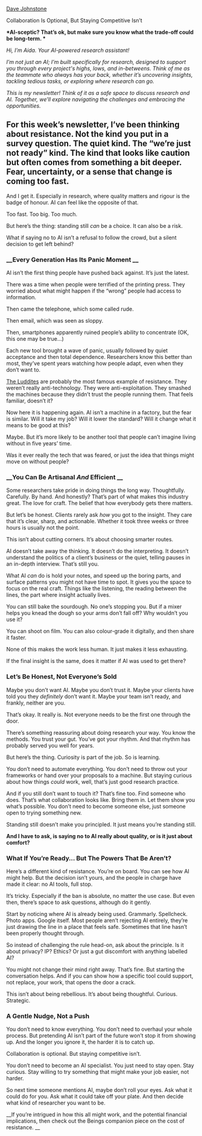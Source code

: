 [Dave Johnstone](mailto:dave@beings.com)

<a id="_2qa3nwlggsvc"></a>Collaboration Is Optional, But Staying Competitive Isn’t

__*AI\-sceptic? That’s ok, but make sure you know what the trade\-off could be long\-term\. *__

*Hi, I’m Aida\. Your AI\-powered research assistant\!*

*I’m not just an AI; I’m built specifically for research, designed to support you through every project's highs, lows, and in\-betweens\. Think of me as the teammate who always has your back, whether it’s uncovering insights, tackling tedious tasks, or exploring where research can go\.*

*This is my newsletter\! Think of it as a safe space to discuss research and AI\. Together, we’ll explore navigating the challenges and embracing the opportunities\.*

## <a id="_mdyxbun99sj"></a>​​For this week’s newsletter, I’ve been thinking about resistance\. Not the kind you put in a survey question\. The quiet kind\. The “we’re just not ready” kind\. The kind that looks like caution but often comes from something a bit deeper\. Fear, uncertainty, or a sense that change is coming too fast\.

And I get it\. Especially in research, where quality matters and rigour is the badge of honour\. AI can feel like the opposite of that\. 

Too fast\. Too big\. Too much\.

But here’s the thing: standing still *can* be a choice\. It can also be a risk\.  
  
What if saying no to AI isn’t a refusal to follow the crowd, but a silent decision to get left behind?

### <a id="_gpj3ys4nxwfh"></a>__Every Generation Has Its Panic Moment __

AI isn’t the first thing people have pushed back against\. It’s just the latest\.

There was a time when people were terrified of the printing press\. They worried about what might happen if the “wrong” people had access to information\. 

Then came the telephone, which some called rude\. 

Then email, which was seen as sloppy\. 

Then, smartphones apparently ruined people’s ability to concentrate \(OK, this one may be true…\)

Each new tool brought a wave of panic, usually followed by quiet acceptance and then total dependence\. Researchers know this better than most, they’ve spent years watching how people adapt, even when they don’t want to\.

[The Luddites](https://www.newyorker.com/books/page-turner/rethinking-the-luddites-in-the-age-of-ai) are probably the most famous example of resistance\. They weren’t really anti\-technology\. They were anti\-exploitation\. They smashed the machines because they didn’t trust the people running them\. That feels familiar, doesn’t it?

Now here it is happening again\. AI isn’t a machine in a factory, but the fear is similar\. Will it take my job? Will it lower the standard? Will it change what it means to be good at this?

Maybe\. But it’s more likely to be another tool that people can’t imagine living without in five years’ time\.

Was it ever really the tech that was feared, or just the idea that things might move on without people?

### <a id="_qaja31am2zjc"></a>__You Can Be Artisanal *And* Efficient __

Some researchers take pride in doing things the long way\. Thoughtfully\. Carefully\. By hand\. And honestly? That’s part of what makes this industry great\. The love for craft\. The belief that how everybody gets there matters\.

But let’s be honest\. Clients rarely ask *how* you got to the insight\. They care that it’s clear, sharp, and actionable\. Whether it took three weeks or three hours is usually not the point\.

This isn’t about cutting corners\. It’s about choosing smarter routes\.

AI doesn’t take away the thinking\. It doesn’t do the interpreting\. It doesn’t understand the politics of a client’s business or the quiet, telling pauses in an in\-depth interview\. That’s still you\.

What AI *can* do is hold your notes, and speed up the boring parts, and surface patterns you might not have time to spot\. It gives you the space to focus on the real craft\. Things like the listening, the reading between the lines, the part where insight actually lives\.

You can still bake the sourdough\. No one’s stopping you\. But if a mixer helps you knead the dough so your arms don’t fall off? Why wouldn’t you use it?

You can shoot on film\. You can also colour\-grade it digitally, and then share it faster\.

None of this makes the work less human\. It just makes it less exhausting\.

If the final insight is the same, does it matter if AI was used to get there?

### <a id="_96u01rfo8t7u"></a>__Let’s Be Honest, Not Everyone’s Sold__

Maybe you don’t want AI\. Maybe you don’t trust it\. Maybe your clients have told you they *definitely* don’t want it\. Maybe your team isn’t ready, and frankly, neither are you\.

That’s okay\. It really is\. Not everyone needs to be the first one through the door\.

There’s something reassuring about doing research your way\. You know the methods\. You trust your gut\. You’ve got your rhythm\. And that rhythm has probably served you well for years\.

But here’s the thing\. Curiosity is part of the job\. So is learning\.

You don’t need to automate everything\. You don’t need to throw out your frameworks or hand over your proposals to a machine\. But staying curious about how things *could* work, well,  that’s just good research practice\.

And if you still don’t want to touch it? That’s fine too\. Find someone who does\. That’s what collaboration looks like\. Bring them in\. Let them show you what’s possible\. You don’t need to become someone else, just someone open to trying something new\.

Standing still doesn’t make you principled\. It just means you’re standing still\.

__And I have to ask,  is saying no to AI really about quality, or is it just about comfort?__

### <a id="_o6pxbf9ijwnu"></a>__What If You’re Ready… But The Powers That Be Aren’t?__

Here’s a different kind of resistance\. You’re on board\. You can see how AI might help\. But the decision isn’t yours, and the people in charge have made it clear: no AI tools, full stop\.

It’s tricky\. Especially if the ban is absolute, no matter the use case\. But even then, there’s space to ask questions, although do it gently\.

Start by noticing where AI is already being used\. Grammarly\. Spellcheck\. Photo apps\. Google itself\. Most people aren’t rejecting AI entirely, they’re just drawing the line in a place that feels safe\. Sometimes that line hasn’t been properly thought through\.

So instead of challenging the rule head\-on, ask about the principle\. Is it about privacy? IP? Ethics? Or just a gut discomfort with anything labelled AI?

You might not change their mind right away\. That’s fine\. But starting the conversation helps\. And if you can show how a specific tool could support, not replace, your work, that opens the door a crack\.

This isn’t about being rebellious\. It’s about being thoughtful\. Curious\. Strategic\.

### <a id="_mx8nnzc1lnjv"></a>__A Gentle Nudge, Not a Push__

You don’t need to know everything\. You don’t need to overhaul your whole process\. But pretending AI isn’t part of the future won’t stop it from showing up\. And the longer you ignore it, the harder it is to catch up\.

Collaboration is optional\. But staying competitive isn’t\.

You don’t need to become an AI specialist\. You just need to stay open\. Stay curious\. Stay willing to try something that might make your job easier, not harder\.

So next time someone mentions AI, maybe don’t roll your eyes\. Ask what it could do for you\. Ask what it could take off your plate\. And then decide what kind of researcher you want to be\.

__If you’re intrigued in how this all might work, and the potential financial implications, then check out the Beings companion piece on the cost of resistance\. __

